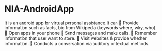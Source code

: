 # NIA-AndroidApp
It is an android app for virtual personal assistance.It can  Provide information such as facts, bio from Wikipedia (keywords where, why, who).  Open apps in your phone  Send messages and make calls.  Remember information that user want to store.  Visit websites &amp; provide whether information.  Conducts a conversation via auditory or textual methods.
